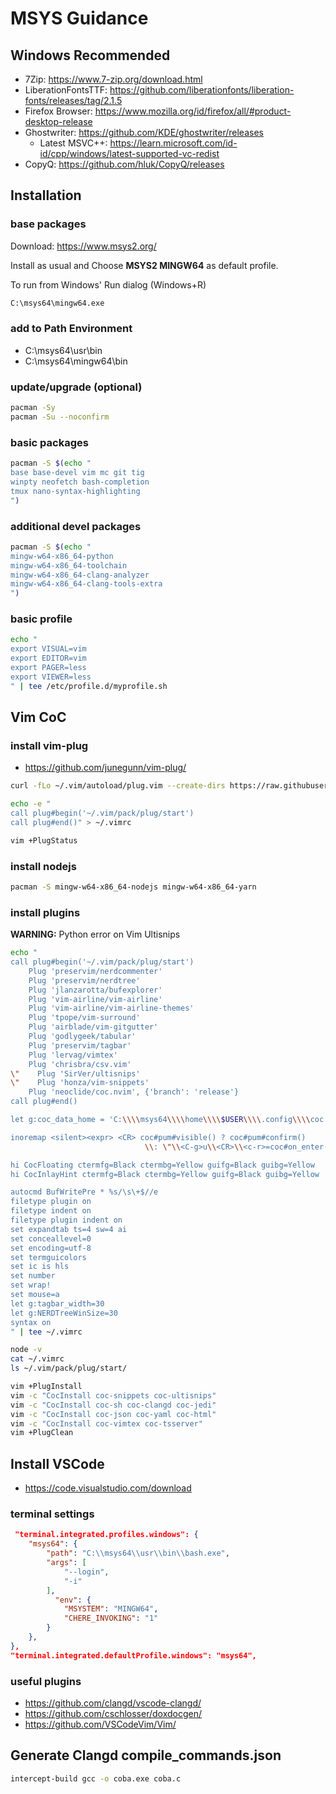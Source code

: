 # MSYS Guidance

## Windows Recommended

- 7Zip: https://www.7-zip.org/download.html
- LiberationFontsTTF: https://github.com/liberationfonts/liberation-fonts/releases/tag/2.1.5
- Firefox Browser: https://www.mozilla.org/id/firefox/all/#product-desktop-release
- Ghostwriter: https://github.com/KDE/ghostwriter/releases
  + Latest MSVC++: https://learn.microsoft.com/id-id/cpp/windows/latest-supported-vc-redist
- CopyQ: https://github.com/hluk/CopyQ/releases

## Installation

### base packages

Download: https://www.msys2.org/

Install as usual and Choose **MSYS2 MINGW64** as default profile.

To run from Windows' Run dialog (Windows+R)

```bat
C:\msys64\mingw64.exe
```

### add to Path Environment

- C:\msys64\usr\bin
- C:\msys64\mingw64\bin

### update/upgrade (optional)

```sh
pacman -Sy
pacman -Su --noconfirm
```

### basic packages

```sh
pacman -S $(echo "
base base-devel vim mc git tig
winpty neofetch bash-completion
tmux nano-syntax-highlighting
")
```

### additional devel packages

```sh
pacman -S $(echo "
mingw-w64-x86_64-python
mingw-w64-x86_64-toolchain
mingw-w64-x86_64-clang-analyzer
mingw-w64-x86_64-clang-tools-extra
")
```

### basic profile

```sh
echo "
export VISUAL=vim
export EDITOR=vim
export PAGER=less
export VIEWER=less
" | tee /etc/profile.d/myprofile.sh
```

## Vim CoC

### install vim-plug

- https://github.com/junegunn/vim-plug/

```sh
curl -fLo ~/.vim/autoload/plug.vim --create-dirs https://raw.githubusercontent.com/junegunn/vim-plug/master/plug.vim

echo -e "
call plug#begin('~/.vim/pack/plug/start')
call plug#end()" > ~/.vimrc
```

```sh
vim +PlugStatus
```

### install nodejs

```sh
pacman -S mingw-w64-x86_64-nodejs mingw-w64-x86_64-yarn
```

### install plugins

**WARNING:**  Python error on Vim Ultisnips

```sh
echo "
call plug#begin('~/.vim/pack/plug/start')
    Plug 'preservim/nerdcommenter'
    Plug 'preservim/nerdtree'
    Plug 'jlanzarotta/bufexplorer'
    Plug 'vim-airline/vim-airline'
    Plug 'vim-airline/vim-airline-themes'
    Plug 'tpope/vim-surround'
    Plug 'airblade/vim-gitgutter'
    Plug 'godlygeek/tabular'
    Plug 'preservim/tagbar'
    Plug 'lervag/vimtex'
    Plug 'chrisbra/csv.vim'
\"    Plug 'SirVer/ultisnips'
\"    Plug 'honza/vim-snippets'
    Plug 'neoclide/coc.nvim', {'branch': 'release'}
call plug#end()

let g:coc_data_home = 'C:\\\\msys64\\\\home\\\\$USER\\\\.config\\\\coc'

inoremap <silent><expr> <CR> coc#pum#visible() ? coc#pum#confirm()
                              \\: \"\\<C-g>u\\<CR>\\<c-r>=coc#on_enter()\\<CR>\"

hi CocFloating ctermfg=Black ctermbg=Yellow guifg=Black guibg=Yellow
hi CocInlayHint ctermfg=Black ctermbg=Yellow guifg=Black guibg=Yellow

autocmd BufWritePre * %s/\s\+$//e
filetype plugin on
filetype indent on
filetype plugin indent on
set expandtab ts=4 sw=4 ai
set conceallevel=0
set encoding=utf-8
set termguicolors
set ic is hls
set number
set wrap!
set mouse=a
let g:tagbar_width=30
let g:NERDTreeWinSize=30
syntax on
" | tee ~/.vimrc
```

```sh
node -v
cat ~/.vimrc
ls ~/.vim/pack/plug/start/

vim +PlugInstall
vim -c "CocInstall coc-snippets coc-ultisnips"
vim -c "CocInstall coc-sh coc-clangd coc-jedi"
vim -c "CocInstall coc-json coc-yaml coc-html"
vim -c "CocInstall coc-vimtex coc-tsserver"
vim +PlugClean
```

## Install VSCode

- https://code.visualstudio.com/download

### terminal settings

```json
 "terminal.integrated.profiles.windows": {
    "msys64": {
        "path": "C:\\msys64\\usr\\bin\\bash.exe",
        "args": [
            "--login",
            "-i"
        ],
          "env": {
            "MSYSTEM": "MINGW64",
            "CHERE_INVOKING": "1"
        }
    },
},
"terminal.integrated.defaultProfile.windows": "msys64",
```

### useful plugins

- https://github.com/clangd/vscode-clangd/
- https://github.com/cschlosser/doxdocgen/
- https://github.com/VSCodeVim/Vim/

## Generate Clangd compile_commands.json

```sh
intercept-build gcc -o coba.exe coba.c
```
